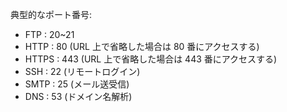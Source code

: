 典型的なポート番号:

- FTP : 20~21
- HTTP : 80 (URL 上で省略した場合は 80 番にアクセスする)
- HTTPS : 443 (URL 上で省略した場合は 443 番にアクセスする)
- SSH : 22 (リモートログイン)
- SMTP : 25 (メール送受信)
- DNS : 53 (ドメイン名解析)
